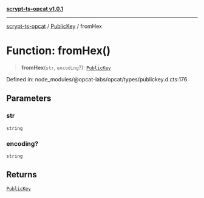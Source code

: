 [**scrypt-ts-opcat v1.0.1**](../../../README.md)

***

[scrypt-ts-opcat](../../../README.md) / [PublicKey](../README.md) / fromHex

# Function: fromHex()

> **fromHex**(`str`, `encoding`?): [`PublicKey`](../../../classes/PublicKey.md)

Defined in: node\_modules/@opcat-labs/opcat/types/publickey.d.cts:176

## Parameters

### str

`string`

### encoding?

`string`

## Returns

[`PublicKey`](../../../classes/PublicKey.md)
